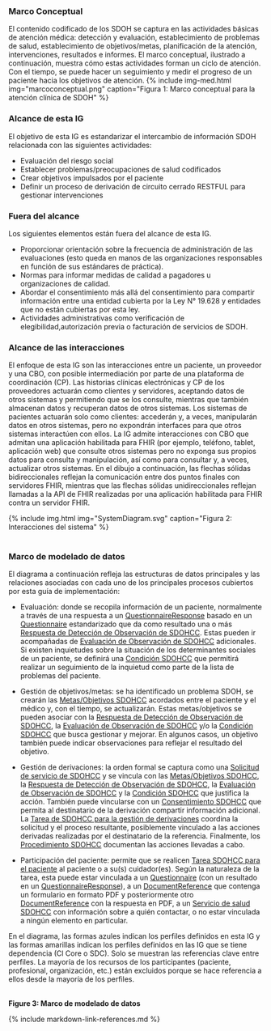 ### Marco Conceptual

El contenido codificado de los SDOH se captura en las actividades básicas de atención médica: detección y evaluación, establecimiento de problemas de salud, establecimiento de objetivos/metas, planificación de la atención, intervenciones, resultados e informes. El marco conceptual, ilustrado a continuación, muestra cómo estas actividades forman un ciclo de atención. Con el tiempo, se puede hacer un seguimiento y medir el progreso de un paciente hacia los objetivos de atención.
{% include img-med.html img="marcoconceptual.png" caption="Figura 1: Marco conceptual para la atención clínica de SDOH" %}

### Alcance de esta IG

El objetivo de esta IG es estandarizar el intercambio de información SDOH relacionada con las siguientes actividades:

* Evaluación del riesgo social
* Establecer problemas/preocupaciones de salud codificados
* Crear objetivos impulsados por el paciente
* Definir un proceso de derivación de circuito cerrado RESTFUL para gestionar intervenciones

### Fuera del alcance

Los siguientes elementos están fuera del alcance de esta IG.

* Proporcionar orientación sobre la frecuencia de administración de las evaluaciones (esto queda en manos de las organizaciones responsables en función de sus estándares de práctica).
* Normas para informar medidas de calidad a pagadores u organizaciones de calidad.
* Abordar el consentimiento más allá del consentimiento para compartir información entre una entidad cubierta por la Ley N° 19.628 y entidades que no están cubiertas por esta ley.
* Actividades administrativas como verificación de elegibilidad,autorización previa o facturación de servicios de SDOH. 

### Alcance de las interacciones

El enfoque de esta IG son las interacciones entre un paciente, un proveedor y una CBO, con posible intermediación por parte de una plataforma de coordinación (CP). Las historias clínicas electrónicas y CP de los proveedores actuarán como clientes y servidores, aceptando datos de otros sistemas y permitiendo que se los consulte, mientras que también almacenan datos y recuperan datos de otros sistemas. Los sistemas de pacientes actuarán solo como clientes: accederán y, a veces, manipularán datos en otros sistemas, pero no expondrán interfaces para que otros sistemas interactúen con ellos. La IG admite interacciones con CBO que admitan una aplicación habilitada para FHIR (por ejemplo, teléfono, tablet, aplicación web) que consulte otros sistemas pero no exponga sus propios datos para consulta y manipulación, así como para consultar y, a veces, actualizar otros sistemas. En el dibujo a continuación, las flechas sólidas bidireccionales reflejan la comunicación entre dos puntos finales con servidores FHIR, mientras que las flechas sólidas unidireccionales reflejan llamadas a la API de FHIR realizadas por una aplicación habilitada para FHIR contra un servidor FHIR.

{% include img.html img="SystemDiagram.svg" caption="Figura 2: Interacciones del sistema" %}
<br>
<br>

### Marco de modelado de datos

El diagrama a continuación refleja las estructuras de datos principales y las relaciones asociadas con cada uno de los principales procesos cubiertos por esta guía de implementación: 

* Evaluación: donde se recopila información de un paciente, normalmente a través de una respuesta a un [QuestionnaireResponse](https://hl7.org/fhir/R4B/questionnaireresponse.html) basado en un [Questionnaire](https://hl7.org/fhir/R4B/questionnaire.html) estandarizado que da como resultado una o más [Respuesta de Detección de Observación de SDOHCC](SDOHCCObservationScreeninigResponseCL). Estas pueden ir acompañadas de [Evaluación de Observación de SDOHCC](SDOHCCObservacionAssessmentCL) adicionales. Si existen inquietudes sobre la situación de los determinantes sociales de un paciente, se definirá una [Condición SDOHCC](SDOHCCConditionCL) que permitirá realizar un seguimiento de la inquietud como parte de la lista de problemas del paciente. 

* Gestión de objetivos/metas: se ha identificado un problema SDOH, se crearán las [Metas/Objetivos SDOHCC](SDOHCCGoalCL) acordados entre el paciente y el médico y, con el tiempo, se actualizarán. Estas metas/objetivos se pueden asociar con la [Respuesta de Detección de Observación de SDOHCC](SDOHCCObservationScreeninigResponseCL), la [Evaluación de Observación de SDOHCC](SDOHCCObservacionAssessmentCL) y/o la [Condición SDOHCC](SDOHCCConditionCL) que busca gestionar y mejorar. En algunos casos, un objetivo también puede indicar observaciones para reflejar el resultado del objetivo.

* Gestión de derivaciones: la orden formal se captura como una [Solicitud de servicio de SDOHCC](SDOHCCServiceRequestCL) y se vincula con las [Metas/Objetivos SDOHCC](SDOHCCGoalCL), la [Respuesta de Detección de Observación de SDOHCC](SDOHCCObservationScreeninigResponseCL), la [Evaluación de Observación de SDOHCC](SDOHCCObservacionAssessmentCL) y la [Condición SDOHCC](SDOHCCConditionCL) que justifica la acción. También puede vincularse con un [Consentimiento SDOHCC](SDOHCCConsentCL) que permita al destinatario de la derivación compartir información adicional. La [Tarea de SDOHCC para la gestión de derivaciones](SDOHCCTaskForReferralManagementCL) coordina la solicitud y el proceso resultante, posiblemente vinculado a las acciones derivadas realizadas por el destinatario de la referencia. Finalmente, los [Procedimiento SDOHCC](SDOHCCProcedureCL) documentan las acciones llevadas a cabo. 

* Participación del paciente: permite que se realicen [Tarea SDOHCC para el paciente](SDOHCCTaskForPatientCL) al paciente o a su(s) cuidador(es). Según la naturaleza de la tarea, esta puede estar vinculada a un [Questionnaire](https://hl7.org/fhir/R4B/questionnaire.html) (con un resultado en un [QuestionnaireResponse](https://hl7.org/fhir/R4B/questionnaireresponse.html)), a un [DocumentReference](https://hl7.org/fhir/R4/documentreference.html) que contenga un formulario en formato PDF y posteriormente otro [DocumentReference](https://hl7.org/fhir/R4/documentreference.html) con la respuesta en PDF, a un [Servicio de salud SDOHCC](SDOHCCHealthcareServiceCL) con información sobre a quién contactar, o no estar vinculada a ningún elemento en particular.

En el diagrama, las formas azules indican los perfiles definidos en esta IG y las formas amarillas indican los perfiles definidos en las IG que se tiene dependencia (Cl Core o SDC). Solo se muestran las referencias clave entre perfiles. La mayoría de los recursos de los participantes (paciente, profesional, organización, etc.) están excluidos porque se hace referencia a ellos desde la mayoría de los perfiles.

<object data="FHIRModelingV2.svg" type="image/svg+xml"></object>
<br/>
**Figure 3: Marco de modelado de datos**


{% include markdown-link-references.md %}




